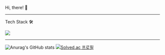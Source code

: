 Hi, there! 👋

---

Tech Stack 🛠
<p>
<img src="https://img.shields.io/badge/Python-3776AB?style=flat&logo=Python&logoColor=white"/>
</p>

---

![Anurag's GitHub stats](https://github-readme-stats.vercel.app/api?username=8bitHermitcrab&theme=nord&show_icons=true)
[![Solved.ac 프로필](http://mazassumnida.wtf/api/v2/generate_badge?boj=8bitcrab)](https://solved.ac/8bitcrab)
